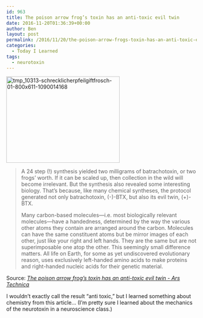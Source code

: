```yaml
---
id: 963
title: The poison arrow frog’s toxin has an anti-toxic evil twin
date: 2016-11-20T01:36:39+00:00
author: Ben
layout: post
permalink: /2016/11/20/the-poison-arrow-frogs-toxin-has-an-anti-toxic-evil-twin/
categories:
  - Today I Learned
tags:
  - neurotoxin
---
```

[<img class="alignnone size-medium wp-image-964" src="http://www.benjaminoakes.com/wp-content/uploads/2016/11/tmp_10313-Schrecklicherpfeilgiftfrosch-01-800x611-1090014168-300x229-1.jpg" alt="tmp_10313-schrecklicherpfeilgiftfrosch-01-800x611-1090014168" width="300" height="229" />](http://www.benjaminoakes.com/wp-content/uploads/2016/11/tmp_10313-Schrecklicherpfeilgiftfrosch-01-800x611-1090014168.jpg)

> A 24 step (!) synthesis yielded two milligrams of batrachotoxin, or two frogs&#8217; worth. If it can be scaled up, then collection in the wild will become irrelevant. But the synthesis also revealed some interesting biology. That&#8217;s because, like many chemical syntheses, the protocol generated not only batrachotoxin, (-)-BTX, but also its evil twin, (+)-BTX.
> 
> Many carbon-based molecules—i.e. most biologically relevant molecules—have a handedness, determined by the way the various other atoms they contain are arranged around the carbon. Molecules can have the same constituent atoms but be mirror images of each other, just like your right and left hands. They are the same but are not superimposable one atop the other. This seemingly small difference matters. All life on Earth, for some as yet undiscovered evolutionary reason, uses exclusively left-handed amino acids to make proteins and right-handed nucleic acids for their genetic material.

Source: _[The poison arrow frog’s toxin has an anti-toxic evil twin - Ars Technica](http://arstechnica.com/science/2016/11/the-poison-arrow-frogs-toxin-has-an-anti-toxic-evil-twin/)_

I wouldn&#8217;t exactly call the result &#8220;anti toxic,&#8221; but I learned something about chemistry from this article... (I&#8217;m pretty sure I learned about the mechanics of the neurotoxin in a neuroscience class.)